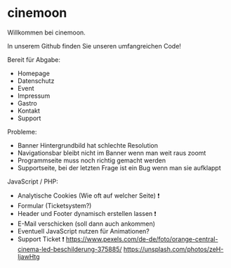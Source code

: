 # cinemoon
Willkommen bei cinemoon.

In unserem Github finden Sie unseren umfangreichen Code!

Bereit für Abgabe:
- Homepage
- Datenschutz
- Event
- Impressum
- Gastro
- Kontakt
- Support


Probleme:
- Banner Hintergrundbild hat schlechte Resolution
- Navigationsbar bleibt nicht im Banner wenn man weit raus zoomt
- Programmseite muss noch richtig gemacht werden
- Supportseite, bei der letzten Frage ist ein Bug wenn man sie aufklappt

JavaScript / PHP:
- Analytische Cookies (Wie oft auf welcher Seite) ❗
- Formular (Ticketsystem?) 
- Header und Footer dynamisch erstellen lassen ❗
- E-Mail verschicken (soll dann auch ankommen) 
- Eventuell JavaScript nutzen für Animationen? 
- Support Ticket ❗
https://www.pexels.com/de-de/foto/orange-central-cinema-led-beschilderung-375885/
https://unsplash.com/photos/zeH-ljawHtg
